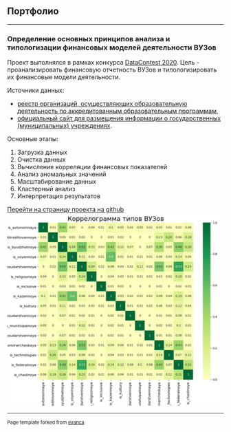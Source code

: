 ## Портфолио

---

### Определение основных принципов анализа и типологизации финансовых моделей деятельности ВУЗов

Проект выполнялся в рамках конкурса [DataContest 2020](https://data-contest.ru). Цель - проанализировать финансовую отчетность ВУЗов и типологизировать их финансовые модели деятельности. 

Источники данных: 
- [реестр организаций, осуществляющих образовательную деятельность по аккредитованным образовательным программам](http://obrnadzor.gov.ru/ru/opendata/7701537808-RAOO/), 
- [официальный сайт для размещения информации о государственных (муниципальных) учреждениях](https://bus.gov.ru). 

Основные этапы:
1. Загрузка данных
2. Очистка данных
3. Вычисление корреляции финансовых показателей
4. Анализ аномальных значений
5. Масштабирование данных
6. Кластерный анализ
7. Интерпретация результатов

[Перейти на страницу проекта на github](https://github.com/iconismo/data-contest-2020)
<img src="images/vuz-types-correlogram.png?raw=true"/>

---
<p style="font-size:11px">Page template forked from <a href="https://github.com/evanca/quick-portfolio">evanca</a></p>
<!-- Remove above link if you don't want to attibute -->
